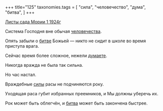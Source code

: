 +++
title="125"
taxonomies.tags = [
 "сила",
 "человечество",
 "дума",
 "битва",
]
+++

[Листы сада Мории 1 1924г](/agni/1924)

Система Господня вне обычая [человечества](/tags/человечество).   

Опять забыли о [битве](/tags/[битва](/tags/битва)) Божьей — никто не сидит в школе во время приступа врага.   

Сейчас время более сложное, нежели [думаете](/tags/дума).   

Никогда вражда не была так сильна.   

Но час настал.   

Враждебные [силы](/tags/сила) расы не подчиняются року.   

Уходящая раса губит избранных преемников, и Мы должны уберечь их.   

Рок может быть облегчён, и [битва](/tags/битва) может быть закончена быстрее.   

